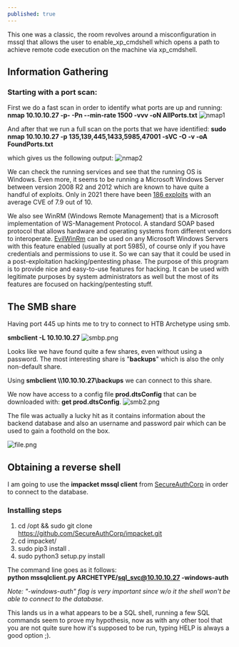 ```yaml
---
published: true
---
```

This one was a classic, the room revolves around a misconfiguration in mssql that allows the user to enable_xp_cmdshell which opens a path to achieve remote code execution on the machine via xp_cmdshell.

## Information Gathering

### Starting with a port scan:
First we do a fast scan in order to identify what ports are up and running:
**nmap 10.10.10.27 -p- -Pn --min-rate 1500 -vvv -oN AllPorts.txt**
![nmap1]({{site.baseurl}}/_posts/nmap.png)


And after that we run a full scan on the ports that we have identified:
 **sudo nmap 10.10.10.27 -p 135,139,445,1433,5985,47001 -sVC -O -v -oA FoundPorts.txt**

which gives us the following output:
![nmap2]({{site.baseurl}}/_posts/nmap2.png)

We can check the running services and see that the running OS is Windows. Even more, it seems to be running a Microsoft Windows Server between version 2008 R2 and 2012 which are known to have quite a handful of exploits. Only in 2021 there have been [186 exploits](https://stack.watch/product/microsoft/windows-server-2008/#:~:text=In%202021%20there%20have%20been,had%20382%20security%20vulnerabilities%20published.&text=However%2C%20the%20average%20CVE%20base,2021%20is%20greater%20by%200.42.) with an average CVE of 7.9 out of 10.

We also see WinRM (Windows Remote Management) that is a Microsoft implementation of WS-Management Protocol. A standard SOAP based protocol that allows hardware and operating systems from different vendors to interoperate.
[EvilWinRm](https://github.com/Hackplayers/evil-winrm) can be used on any Microsoft Windows Servers with this feature enabled (usually at port 5985), of course only if you have credentials and permissions to use it. So we can say that it could be used in a post-exploitation hacking/pentesting phase. The purpose of this program is to provide nice and easy-to-use features for hacking. It can be used with legitimate purposes by system administrators as well but the most of its features are focused on hacking/pentesting stuff. 

## The SMB share

Having port 445 up hints me to try to connect to HTB Archetype using smb.

**smbclient -L 10.10.10.27**
![smbp.png]({{site.baseurl}}/_posts/smbp.png)


Looks like we have found quite a few shares, even without using a password.
The most interesting share is "**backups**" which is also the only non-default share.




Using **smbclient \\\\10.10.10.27\\backups** we can connect to this share.

We now have access to a config file **prod.dtsConfig** that  can be downloaded with: 
**get prod.dtsConfig**.
![smb2.png]({{site.baseurl}}/_posts/smb2.png)

The file was actually a lucky hit as it contains information about the backend database and also an username and password pair which can be used to gain a foothold on the box.

![file.png]({{site.baseurl}}/_posts/file.png)


## Obtaining a reverse shell

I am going to use the **impacket mssql client** from [SecureAuthCorp](https://github.com/SecureAuthCorp/impacket) in order to connect to the database.

 ### Installing steps

1. cd /opt  && sudo git clone https://github.com/SecureAuthCorp/impacket.git
2. cd impacket/
3. sudo pip3 install .
4. sudo python3 setup.py install

The command line goes as it follows:  
 **python mssqlclient.py ARCHETYPE/sql_svc@10.10.10.27 -windows-auth**

_Note:  "-windows-auth" flag is very important since w/o it the shell won't be able to connect to the database._

This lands us in a what appears to be a SQL shell, running a few SQL commands seem to prove my hypothesis, now as with any other tool that you are not quite sure how it's supposed to be run, typing HELP is always a good option ;).

